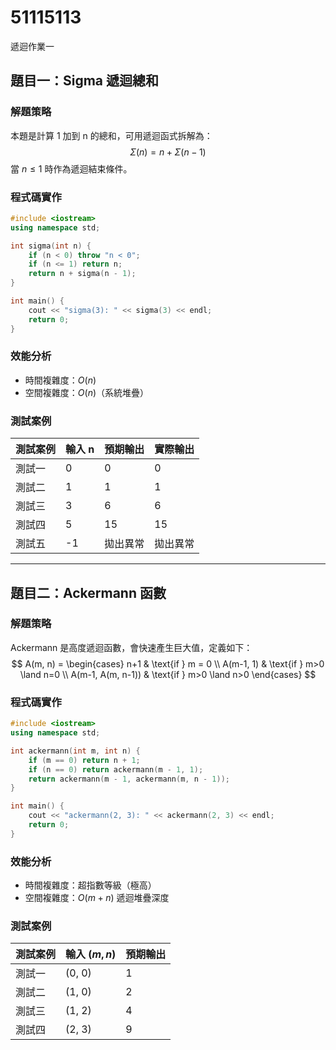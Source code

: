 # 51115113

遞迴作業一

## 題目一：Sigma 遞迴總和

### 解題策略
本題是計算 1 加到 n 的總和，可用遞迴函式拆解為：
$$
\Sigma(n) = n + \Sigma(n-1)
$$
當 $n \leq 1$ 時作為遞迴結束條件。

### 程式碼實作
```cpp
#include <iostream>
using namespace std;

int sigma(int n) {
    if (n < 0) throw "n < 0";
    if (n <= 1) return n;
    return n + sigma(n - 1);
}

int main() {
    cout << "sigma(3): " << sigma(3) << endl;
    return 0;
}
```

### 效能分析
- 時間複雜度：$O(n)$
- 空間複雜度：$O(n)$（系統堆疊）

### 測試案例
| 測試案例 | 輸入 n | 預期輸出 | 實際輸出 |
|----------|--------|-----------|-----------|
| 測試一   | 0      | 0         | 0         |
| 測試二   | 1      | 1         | 1         |
| 測試三   | 3      | 6         | 6         |
| 測試四   | 5      | 15        | 15        |
| 測試五   | -1     | 拋出異常 | 拋出異常 |

---

## 題目二：Ackermann 函數

### 解題策略
Ackermann 是高度遞迴函數，會快速產生巨大值，定義如下：
$$
A(m, n) =
\begin{cases}
  n+1 & \text{if } m = 0 \\
  A(m-1, 1) & \text{if } m>0 \land n=0 \\
  A(m-1, A(m, n-1)) & \text{if } m>0 \land n>0
\end{cases}
$$

### 程式碼實作
```cpp
#include <iostream>
using namespace std;

int ackermann(int m, int n) {
    if (m == 0) return n + 1;
    if (n == 0) return ackermann(m - 1, 1);
    return ackermann(m - 1, ackermann(m, n - 1));
}

int main() {
    cout << "ackermann(2, 3): " << ackermann(2, 3) << endl;
    return 0;
}
```

### 效能分析
- 時間複雜度：超指數等級（極高）
- 空間複雜度：$O(m + n)$ 遞迴堆疊深度

### 測試案例
| 測試案例 | 輸入 $(m,n)$ | 預期輸出 |
|----------|--------------|-----------|
| 測試一   | (0, 0)       | 1         |
| 測試二   | (1, 0)       | 2         |
| 測試三   | (1, 2)       | 4         |
| 測試四   | (2, 3)       | 9         |
